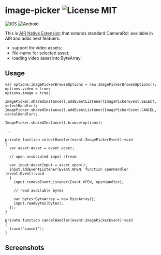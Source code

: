 image-picker ![License MIT](http://img.shields.io/badge/license-MIT-lightgray.svg)
===

![iOS](http://img.shields.io/badge/platform-ios-blue.svg) ![Android](http://img.shields.io/badge/platform-android-green.svg)

This is [AIR Native Extension](http://www.adobe.com/devnet/air/native-extensions-for-air.html) that extends standard CameraRoll available in AIR and adds next featuers:
 * support for video assets;
 * file-name for selected asset;
 * loading video asset into ByteArray;

## Usage

```as3
var options:ImagePickerBrowseOptions = new ImagePickerBrowseOptions();
options.video = true;
options.image = true;

ImagePicker.sharedInstance().addEventListener(ImagePickerEvent.SELECT, selectHandler);
ImagePicker.sharedInstance().addEventListener(ImagePickerEvent.CANCEL, cancelHandler);

ImagePicker.sharedInstance().browse(options);

...

private function selectHandler(event:ImagePickerEvent):void
{
  var asset:Asset = event.asset;
  
  // open associated input stream
  
  var input:AssetInput = asset.open();
  input.addEventListener(Event.OPEN, function openHandler (event:Event):void
  {
    input.removeEventListener(Event.OPEN, openHandler);
    
    // read available bytes
    
    var bytes:ByteArray = new ByteArray();
    input.readBytes(bytes);
  });
}

private function cancelHandler(event:ImagePickerEvent):void
{
  trace("cancel");
}
```

## Screenshots
